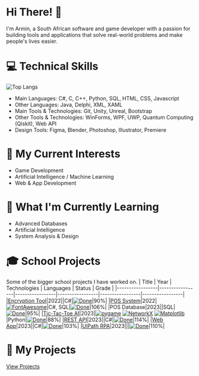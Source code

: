 # Hi There! 👋

I'm Armin, a South African software and game developer with a passion for building tools and applications that solve real-world problems and make people's lives easier.

# 💻 Technical Skills
![Top Langs](https://github-readme-stats.vercel.app/api/top-langs/?username=ArminPretorius&hide=shaderlab,HLSL,TSQL,Mathematica&theme=dark&layout=compact)
- Main Languages: C#, C, C++, Python, SQL, HTML, CSS, Javascript
- Other Languages: Java, Delphi, XML, XAML
- Main Tools & Technologies: Git, Unity, Unreal, Bootstrap
- Other Tools & Technologies: WinForms, WPF, UWP, Quantum Computing (Qiskit), Web API
- Design Tools: Figma, Blender, Photoshop, Illustrator, Premiere

# 💼 My Current Interests
- Game Development
- Artificial Intelligence / Machine Learning
- Web & App Development

# 🌱 What I'm Currently Learning

-  Advanced Databases
-  Artificial Intelligence
-  System Analysis & Design

# 🎓 School Projects
Some of the bigger school projects I have worked on.
|      Title      | Year |  Technologies  |  Languages  |  Status  |  Grade  |
|-----------------|-----------------|-----------------|-----------------|-----------------|-----------------|
|[Encryption Tool](https://github.com/ArminPretorius/EncryptionTool)|2022||C#|[![Done](https://img.shields.io/badge/-Done-green?style=flat-square&logoColor=white&link=https://github.com/ArminPretorius/EncryptionTool)](https://github.com/ArminPretorius/EncryptionTool)|90%|
|[POS System](https://github.com/ArminPretorius/POS-System)|2022|[![FontAwesome](https://img.shields.io/badge/-FontAwesome-4B8BBE?style=flat-square&logo=fontawesome&logoColor=528DD7&labelColor=white&color=222324&link=https://fontawesome.com/)](https://fontawesome.com/)|C#, SQL|[![Done](https://img.shields.io/badge/-Done-green?style=flat-square&logoColor=white&link=https://github.com/ArminPretorius/POS-System)](https://github.com/ArminPretorius/POS-System)|106%|
|POS Database|2023||SQL|[![Done](https://img.shields.io/badge/-Done-green?style=flat-square&logoColor=white&link=https://github.com/ArminPretorius/Tic-Tac-Toe-AI/)](https://github.com/ArminPretorius/Tic-Tac-Toe-AI/)|95%|
|[Tic-Tac-Toe AI](https://github.com/ArminPretorius/Tic-Tac-Toe-AI/)|2023|[![pygame](https://img.shields.io/badge/-pygame-4B8BBE?style=flat-square&logo=python&logoColor=white&labelColor=4B8BBE&color=222324&link=https://www.pygame.org/news)](https://www.pygame.org/news) [![NetworkX](https://img.shields.io/badge/-NetworkX-4B8BBE?style=flat-square&logo=python&logoColor=white&labelColor=4B8BBE&color=222324&link=https://networkx.org)](https://networkx.org) [![Matplotlib](https://img.shields.io/badge/-Matplotlib-4B8BBE?style=flat-square&logo=python&logoColor=white&labelColor=4B8BBE&color=222324&link=https://matplotlib.org)](https://matplotlib.org)|Python|[![Done](https://img.shields.io/badge/-Done-green?style=flat-square&logoColor=white&link=https://github.com/ArminPretorius/Tic-Tac-Toe-AI/)](https://github.com/ArminPretorius/Tic-Tac-Toe-AI/)|88%|
|[REST API](https://github.com/ArminPretorius/CMPG323-Project-2-34739572)|2023||C#|[![Done](https://img.shields.io/badge/-Done-green?style=flat-square&logoColor=white&link=https://github.com/ArminPretorius/CMPG323-Project-2-34739572)](https://github.com/ArminPretorius/CMPG323-Project-2-34739572)|114%|
|[Web App](https://github.com/ArminPretorius/CMPG323-Project-3-34739572)|2023||C#|[![Done](https://img.shields.io/badge/-Done-green?style=flat-square&logoColor=white&link=https://github.com/ArminPretorius/CMPG323-Project-3-34739572)](https://github.com/ArminPretorius/CMPG323-Project-3-34739572)|103%|
|[UIPath RPA](https://github.com/ArminPretorius/CMPG323-Project-4-34739572)|2023|||[![Done](https://img.shields.io/badge/-Done-green?style=flat-square&logoColor=white&link=https://github.com/ArminPretorius/CMPG323-Project-4-34739572)](https://github.com/ArminPretorius/CMPG323-Project-4-34739572)|110%|

# 🚀 My Projects
[View Projects](https://github.com/ArminPretorius/Index)
